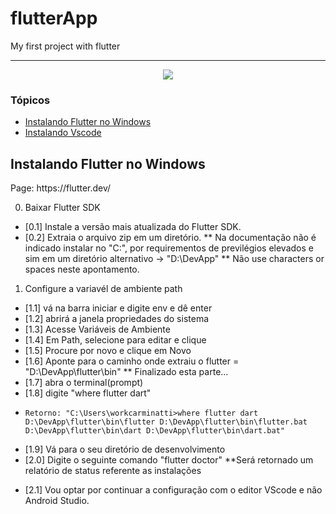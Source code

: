 # flutterApp
My first project with flutter

<hr>

<p align="center">
   <img src="http://img.shields.io/static/v1?label=STATUS&message=EM%20DESENVOLVIMENTO&color=RED&style=for-the-badge" #vitrinedev/>
</p>

### Tópicos 

- [Instalando Flutter no Windows](#instalando-flutter)
- [Instalando Vscode](#instalando-vscode)

## Instalando Flutter no Windows
<p align="justify">
Page: https://flutter.dev/

0. Baixar Flutter SDK

* [0.1] Instale a versão mais atualizada do Flutter SDK.  
* [0.2] Extraia o arquivo zip em um diretório. 
   ** Na documentação não é indicado instalar no "C:\", por requirementos de previlégios elevados e sim em um diretório alternativo -> "D:\DevApp\"
   ** Não use characters or spaces neste apontamento.

1. Configure a variavél de ambiente path

* [1.1] vá na barra iniciar e digite env e dê enter
* [1.2] abrirá a janela propriedades do sistema
* [1.3] Acesse Variáveis de Ambiente
* [1.4] Em Path, selecione para editar e clique
* [1.5] Procure por novo e clique em Novo
* [1.6] Aponte para o caminho onde extraiu o flutter = "D:\DevApp\flutter\bin"
   ** Finalizado esta parte...
* [1.7] abra o terminal(prompt)
* [1.8] digite "where flutter dart"
- `Retorno:
           "C:\Users\workcarminatti>where flutter dart
            D:\DevApp\flutter\bin\flutter
            D:\DevApp\flutter\bin\flutter.bat
            D:\DevApp\flutter\bin\dart
            D:\DevApp\flutter\bin\dart.bat"`
* [1.9] Vá para o seu diretório de desenvolvimento
* [2.0] Digite o seguinte comando "flutter doctor"
  **Será retornado um relatório de status referente as instalações

</p>

* [2.1] Vou optar por continuar a configuração com o editor VScode e não Android Studio.
